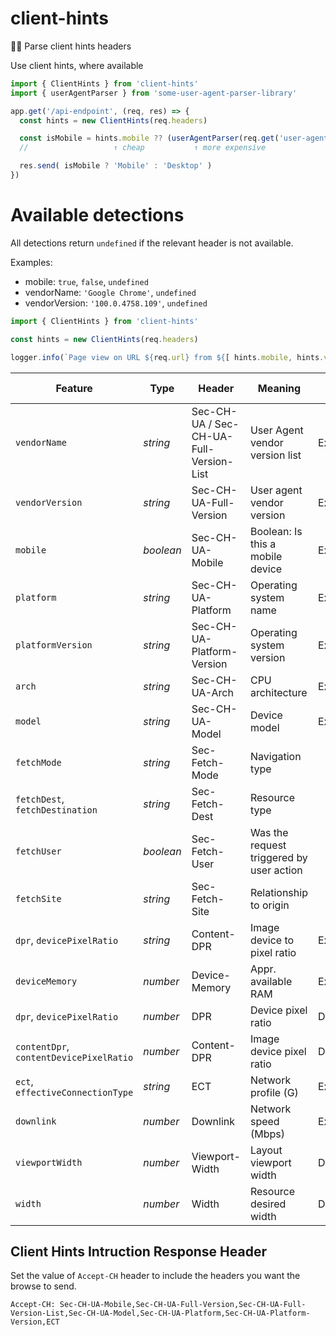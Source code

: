 # client-hints
🕵️‍♂️ Parse client hints headers

Use client hints, where available

```js
import { ClientHints } from 'client-hints'
import { userAgentParser } from 'some-user-agent-parser-library'

app.get('/api-endpoint', (req, res) => {
  const hints = new ClientHints(req.headers)

  const isMobile = hints.mobile ?? (userAgentParser(req.get('user-agent')).device?.type === 'mobile')
  //                   ↑ cheap           ↑ more expensive

  res.send( isMobile ? 'Mobile' : 'Desktop' )
})
```

# Available detections
All detections return `undefined` if the relevant header is not available.

Examples:

- mobile: `true`, `false`, `undefined`
- vendorName: `'Google Chrome'`, `undefined`
- vendorVersion: `'100.0.4758.109'`, `undefined`

```js
import { ClientHints } from 'client-hints'

const hints = new ClientHints(req.headers)

logger.info(`Page view on URL ${req.url} from ${[ hints.mobile, hints.vendorName, hints.vendorVersion ].join(' ')}`)
```

| Feature | Type | Header | Meaning | Adoption level
| - | - | - | - | -
| `vendorName` | _string_ | Sec-CH-UA / Sec-CH-UA-Full-Version-List | User Agent vendor version list | Experimental
| `vendorVersion` | _string_ | Sec-CH-UA-Full-Version | User agent vendor version | Experimental
| `mobile` | _boolean_ | Sec-CH-UA-Mobile | Boolean: Is this a mobile device | Experimental
| `platform` | _string_ | Sec-CH-UA-Platform | Operating system name | Experimental
| `platformVersion` | _string_ | Sec-CH-UA-Platform-Version | Operating system version | Experimental
| `arch` | _string_ | Sec-CH-UA-Arch | CPU architecture | Experimental
| `model` | _string_ | Sec-CH-UA-Model | Device model | Experimental
| `fetchMode` | _string_ | Sec-Fetch-Mode | Navigation type |
| `fetchDest`, `fetchDestination` | _string_ | Sec-Fetch-Dest | Resource type |
| `fetchUser` | _boolean_ | Sec-Fetch-User | Was the request triggered by user action |
| `fetchSite` | _string_ | Sec-Fetch-Site | Relationship to origin |
| `dpr`, `devicePixelRatio` | _string_ | Content-DPR | Image device to pixel ratio | Experimental
| `deviceMemory` | _number_ | Device-Memory |  Appr. available RAM | Experimental
| `dpr`, `devicePixelRatio` | _number_ | DPR | Device pixel ratio | Deprecated
| `contentDpr`, `contentDevicePixelRatio` | _number_ | Content-DPR | Image device pixel ratio | Deprecated
| `ect`, `effectiveConnectionType` | _string_ | ECT | Network profile (G) | Experimental
| `downlink` | _number_ | Downlink | Network speed (Mbps) | Experimental
| `viewportWidth` | _number_ | Viewport-Width | Layout viewport width | Deprecated
| `width` | _number_ | Width | Resource desired width | Deprecated

## Client Hints Intruction Response Header
Set the value of `Accept-CH` header to include the headers you want the browse to send.
```
Accept-CH: Sec-CH-UA-Mobile,Sec-CH-UA-Full-Version,Sec-CH-UA-Full-Version-List,Sec-CH-UA-Model,Sec-CH-UA-Platform,Sec-CH-UA-Platform-Version,ECT
```

